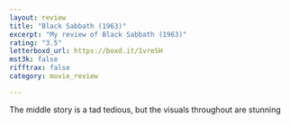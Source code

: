 ```yaml
---
layout: review
title: "Black Sabbath (1963)"
excerpt: "My review of Black Sabbath (1963)"
rating: "3.5"
letterboxd_url: https://boxd.it/1vreSH
mst3k: false
rifftrax: false
category: movie_review

---
```


The middle story is a tad tedious, but the visuals throughout are stunning